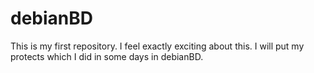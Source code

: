 # debianBD
This is my first repository. I feel exactly exciting about this. I will put my protects which I did in some days in debianBD.
